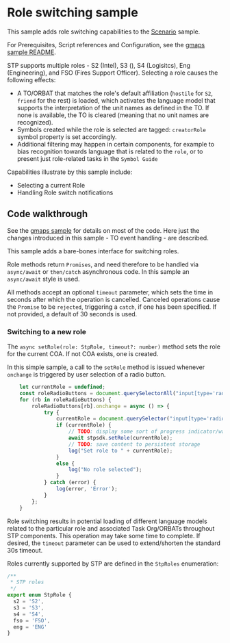 # Role switching sample

This sample adds role switching capabilities to the  [Scenario](../scenario) sample.

For Prerequisites, Script references and Configuration, see the [gmaps sample README](../gmaps/README.md).


STP supports multiple roles - S2 (Intel), S3 (), S4 (Logisitcs), Eng (Engineering), and FSO (Fires Support Officer). 
Selecting a role causes the following effects:

* A TO/ORBAT that matches the role's default affiliation (`hostile` for `S2`, `friend` for the rest) is loaded,
which activates the language model that supports the interpretation of the unit names as defined in the TO.
If none is available, the TO is cleared (meaning that no unit names are recognized).
* Symbols created while the role is selected are tagged: `creatorRole` symbol property is set accordingly.
* Additional filtering may happen in certain components, for example to bias recognition towards
language that is related to the `role`, or to present just role-related tasks in the `Symbol Guide` 


Capabilities illustrate by this sample include:

* Selecting a current Role 
* Handling Role switch notifications


## Code walkthrough

See the [gmaps sample](../gmaps) for details on most of the code. Here just the changes introduced in this sample - TO event handling - are described.

This sample adds a bare-bones interface for switching roles. 

Role methods return `Promises`, and need therefore to be handled via `async/await` 
or `then/catch` asynchronous code.
In this sample an `async/await` style is used.

All methods accept an optional `timeout` parameter, which sets the time in seconds after which the
operation is cancelled. 
Canceled operations cause the `Promise` to be `rejected`, triggering a `catch`, if one has been specified.
If not provided, a default of 30 seconds is used.  


### Switching to a new role

The `async setRole(role: StpRole, timeout?: number)` method sets the role for the current COA. 
If not COA exists, one is created.

In this simple sample, a call to the `setRole` method is issued whenever `onchange` is triggered by 
user selection of a radio button.

```javascript
    let currentRole = undefined;
    const roleRadioButtons = document.querySelectorAll("input[type='radio'][name=role]");
    for (rb in roleRadioButtons) {
        roleRadioButtons[rb].onchange = async () => {
            try {
                currentRole = document.querySelector("input[type='radio'][name=role]:checked").value;
                if (currentRole) {
                    // TODO: display some sort of progress indicator/wait cursor
                    await stpsdk.setRole(currentRole);
                    // TODO: save content to persistent storage
                    log("Set role to " + currentRole);
                }
                else {
                    log("No role selected");
                }
            } catch (error) {
                log(error, 'Error');
            }
        };
    }
```

Role switching results in potential loading of different language models related to the particular role and associated Task Org/ORBATs throughout STP components.
This operation may take some time to complete. If desired, the `timeout` parameter can be used
to extend/shorten the standard 30s timeout.

Roles currently supported by STP are defined in the `StpRoles` enumeration:

```javascript
/**
 * STP roles
 */
export enum StpRole {
  s2 = 'S2',
  s3 = 'S3',
  s4 = 'S4',
  fso = 'FSO',
  eng = 'ENG'
}
```